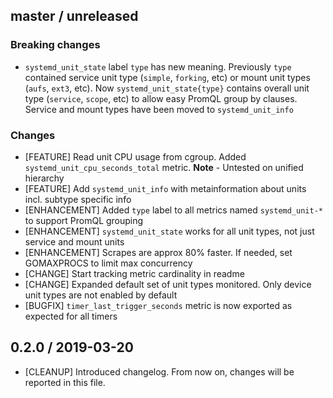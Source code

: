 ## master / unreleased

### **Breaking changes**

* `systemd_unit_state` label `type` has new meaning. Previously `type` contained service unit type (`simple`, `forking`, etc) or mount unit types (`aufs`, `ext3`, etc). Now `systemd_unit_state{type}` contains overall unit type (`service`, `scope`, etc) to allow easy PromQL group by clauses. Service and mount types have been moved to `systemd_unit_info` 

### Changes

- [FEATURE] Read unit CPU usage from cgroup. Added `systemd_unit_cpu_seconds_total` metric. **Note** - Untested on unified hierarchy
- [FEATURE] Add `systemd_unit_info` with metainformation about units incl. subtype specific info
- [ENHANCEMENT] Added `type` label to all metrics named `systemd_unit-*` to support PromQL grouping
- [ENHANCEMENT] `systemd_unit_state` works for all unit types, not just service and mount units
- [ENHANCEMENT] Scrapes are approx 80% faster. If needed, set GOMAXPROCS to limit max concurrency
- [CHANGE] Start tracking metric cardinality in readme
- [CHANGE] Expanded default set of unit types monitored. Only device unit types are not enabled by default
- [BUGFIX] `timer_last_trigger_seconds` metric is now exported as expected for all timers

## 0.2.0 / 2019-03-20

* [CLEANUP] Introduced changelog. From now on, changes will be reported in this file.
